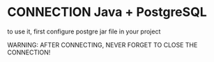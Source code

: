 # CONNECTION Java + PostgreSQL

to use it, first configure postgre jar file in your project

WARNING: AFTER CONNECTING, NEVER FORGET TO CLOSE THE CONNECTION!